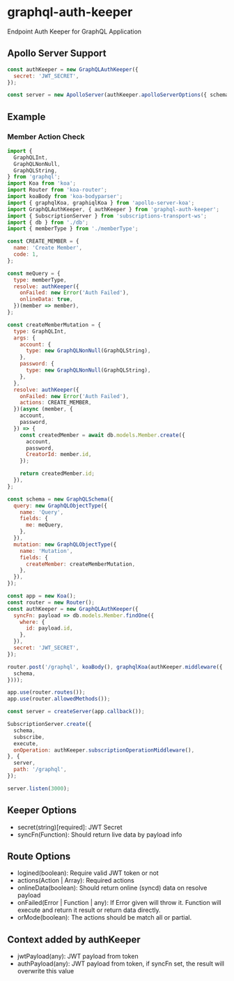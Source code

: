 # graphql-auth-keeper
Endpoint Auth Keeper for GraphQL Application

## Apollo Server Support
```javascript
const authKeeper = new GraphQLAuthKeeper({
  secret: 'JWT_SECRET',
});

const server = new ApolloServer(authKeeper.apolloServerOptions({ schema }));
```

## Example

### Member Action Check
```javascript
import {
  GraphQLInt,
  GraphQLNonNull,
  GraphQLString,
} from 'graphql';
import Koa from 'koa';
import Router from 'koa-router';
import koaBody from 'koa-bodyparser';
import { graphqlKoa, graphiqlKoa } from 'apollo-server-koa';
import GraphQLAuthKeeper, { authKeeper } from 'graphql-auth-keeper';
import { SubscriptionServer } from 'subscriptions-transport-ws';
import { db } from './db';
import { memberType } from './memberType';

const CREATE_MEMBER = {
  name: 'Create Member',
  code: 1,
};

const meQuery = {
  type: memberType,
  resolve: authKeeper({
    onFailed: new Error('Auth Failed'),
    onlineData: true,
  })(member => member),
};

const createMemberMutation = {
  type: GraphQLInt,
  args: {
    account: {
      type: new GraphQLNonNull(GraphQLString),
    },
    password: {
      type: new GraphQLNonNull(GraphQLString),
    },
  },
  resolve: authKeeper({
    onFailed: new Error('Auth Failed'),
    actions: CREATE_MEMBER,    
  })(async (member, {
    account,
    password,
  }) => {
    const createdMember = await db.models.Member.create({
      account,
      password,
      CreatorId: member.id,
    });

    return createdMember.id;
  }),
};

const schema = new GraphQLSchema({
  query: new GraphQLObjectType({
    name: 'Query',
    fields: {
      me: meQuery,
    },
  }),
  mutation: new GraphQLObjectType({
    name: 'Mutation',
    fields: {
      createMember: createMemberMutation,
    },
  }),
});

const app = new Koa();
const router = new Router();
const authKeeper = new GraphQLAuthKeeper({
  syncFn: payload => db.models.Member.findOne({
    where: {
      id: payload.id,
    },
  }),
  secret: 'JWT_SECRET',
});

router.post('/graphql', koaBody(), graphqlKoa(authKeeper.middleware({
  schema,
})));

app.use(router.routes());
app.use(router.allowedMethods());

const server = createServer(app.callback());

SubscriptionServer.create({
  schema,
  subscribe,
  execute,
  onOperation: authKeeper.subscriptionOperationMiddleware(),
}, {
  server,
  path: '/graphql',
});

server.listen(3000);
```

## Keeper Options

- secret(string)[required]: JWT Secret
- syncFn(Function): Should return live data by payload info

## Route Options

- logined(boolean): Require valid JWT token or not
- actions(Action | Array<Action>): Required actions
- onlineData(boolean): Should return online (syncd) data on resolve payload
- onFailed(Error | Function | any): If Error given will throw it. Function will execute and return it result or return data directly.
- orMode(boolean): The actions should be match all or partial.

## Context added by authKeeper

- jwtPayload(any): JWT payload from token
- authPayload(any): JWT payload from token, if syncFn set, the result will overwrite this value
